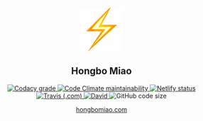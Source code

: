 <p align="center">
  <a href="https://hongbomiao.com" target="_blank" rel="noopener noreferrer">
    <img width="100" src="https://github.com/Hongbo-Miao/hongbomiao.com/blob/master/public/favicon.png" alt="Lightning" />
  </a>
</p>

<h2 align="center">
  Hongbo Miao
</h2>

<p align="center">
  <a
    href="https://app.codacy.com/app/Hongbo-Miao/hongbomiao.com"
    target="_blank"
    rel="noopener noreferrer"
  >
    <img alt="Codacy grade" src="https://img.shields.io/codacy/grade/dc922acc14014b4abc978afd0810e56b" />
  </a>
  <a
    href="https://codeclimate.com/github/Hongbo-Miao/hongbomiao.com/maintainability"
    target="_blank"
    rel="noopener noreferrer"
  >
    <img alt="Code Climate maintainability" src="https://img.shields.io/codeclimate/maintainability/Hongbo-Miao/hongbomiao.com" />
  </a>
  <a
    href="https://app.netlify.com/sites/hongbomiao/deploys"
    target="_blank"
    rel="noopener noreferrer"
  >
    <img alt="Netlify status" src="https://img.shields.io/endpoint.svg?url=https%3A%2F%2Fdeveloper.oswaldlabs.com%2Fnetlify-status%2F13c2e544-91b2-4869-9ae1-bc97ff3108a4" />
  </a>
  <a
    href="https://travis-ci.com/hongbo-miao/hongbomiao.com"
    target="_blank"
    rel="noopener noreferrer"
  >
    <img alt="Travis (.com)" src="https://img.shields.io/travis/com/hongbo-miao/hongbomiao.com" />
  </a>
  <a
    href="https://david-dm.org/hongbo-miao/hongbomiao.com"
    target="_blank"
    rel="noopener noreferrer"
  >
    <img alt="David" src="https://img.shields.io/david/hongbo-miao/hongbomiao.com" />
  </a>
  <img alt="GitHub code size" src="https://img.shields.io/github/languages/code-size/hongbo-miao/hongbomiao.com">
</p>

<p align="center">
  <a
    href="https://hongbomiao.com/"
    target="_blank"
    rel="noopener noreferrer"
  >
    hongbomiao.com
  </a>
</p>
